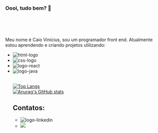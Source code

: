 
### Oooi, tudo bem? 👋 
<br>
<br>
<br>

Meu nome é Caio Vinicius, sou um programador front end. Atualmente estou aprendendo e criando projetos utilizando:

<ul>
<li><img src="https://img.shields.io/badge/HTML5-E34F26?style=for-the-badge&logo=html5&logoColor=white" alt="html-logo"/><br>
<li><img src="https://img.shields.io/badge/CSS3-1572B6?style=for-the-badge&logo=css3&logoColor=white" alt="css-logo"/><br>
<li><img src="https://img.shields.io/badge/React-20232A?style=for-the-badge&logo=react&logoColor=61DAFB" alt="logo-react"/><br>
<li><img src="https://img.shields.io/badge/JavaScript-F7DF1E?style=for-the-badge&logo=javascript&logoColor=black" alt="logo-java"/><br>

<br>


[![Top Langs](https://github-readme-stats.vercel.app/api/top-langs/?username=CaioAlmeida09)](https://github.com/anuraghazra/github-readme-stats)<br>
[![Anurag's GitHub stats](https://github-readme-stats.vercel.app/api?username=CaioAlmeida09)](https://github.com/anuraghazra/github-readme-stats)

## Contatos:

<ul>
<li><a url="https://www.linkedin.com/in/caio-almeida-476b8b231/"><img src="https://img.shields.io/badge/LinkedIn-0077B5?style=for-the-badge&logo=linkedin&logoColor=white" alt="logo-linkedin" /> </a>

<li><a url="https://web.whatsapp.com/"> <img src="https://img.shields.io/badge/WhatsApp-25D366?style=for-the-badge&logo=whatsapp&logoColor=white"/></a>




